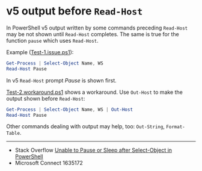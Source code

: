 # v5 output before `Read-Host`

In PowerShell v5 output written by some commands preceding `Read-Host` may be
not shown until `Read-Host` completes. The same is true for the function
`pause` which uses `Read-Host`.

Example ([Test-1.issue.ps1](Test-1.issue.ps1)):

````powershell
Get-Process | Select-Object Name, WS
Read-Host Pause
````

In v5 `Read-Host` prompt *Pause* is shown first.

[Test-2.workaround.ps1](Test-2.workaround.ps1) shows a workaround.
Use `Out-Host` to make the output shown before `Read-Host`:

````powershell
Get-Process | Select-Object Name, WS | Out-Host
Read-Host Pause
````

Other commands dealing with output may help, too: `Out-String`, `Format-Table`.

***

- Stack Overflow [Unable to Pause or Sleep after Select-Object in PowerShell](http://stackoverflow.com/q/34835327/323582)
- Microsoft Connect 1635172
